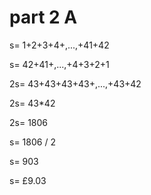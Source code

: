 # part 2 A
s= 1+2+3+4+,...,+41+42

s= 42+41+,...,+4+3+2+1

2s= 43+43+43+43+,...,+43+42

2s= 43*42

2s= 1806

s= 1806 / 2

s= 903

s= £9.03

